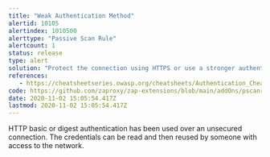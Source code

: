 ```yaml
---
title: "Weak Authentication Method"
alertid: 10105
alertindex: 1010500
alerttype: "Passive Scan Rule"
alertcount: 1
status: release
type: alert
solution: "Protect the connection using HTTPS or use a stronger authentication mechanism"
references:
   - https://cheatsheetseries.owasp.org/cheatsheets/Authentication_Cheat_Sheet.html
code: https://github.com/zaproxy/zap-extensions/blob/main/addOns/pscanrules/src/main/java/org/zaproxy/zap/extension/pscanrules/InsecureAuthenticationScanRule.java
date: 2020-11-02 15:05:54.417Z
lastmod: 2020-11-02 15:05:54.417Z
---
```

HTTP basic or digest authentication has been used over an unsecured connection. The credentials can be read and then reused by someone with access to the network.
